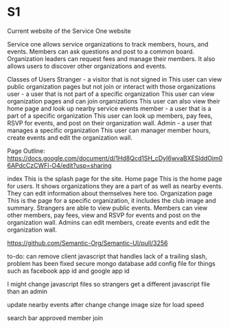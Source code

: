 # S1
Current website of the Service One website

Service one allows service organizations to track members, hours, and events.  Members can ask questions and post to a common board.  Organization leaders can request fees and manage their members. It also allows users to discover other organizations and events.

Classes of Users
Stranger - a visitor that is not signed in
  This user can view public organization pages but not join or interact with those organizations
user - a user that is not part of a specific organization
  This user can view organization pages and can join organizations
  This user can also view their home page and look up nearby service events
member - a user that is a part of a specific organization
  This user can look up members, pay fees, RSVP for events, and post on their organization wall.
Admin - a user that manages a specific organization
  This user can manager member hours, create events and edit the organization wall.

Page Outline: https://docs.google.com/document/d/1Hd8Qcd1SH_cDyI6wvaBXESlddOim06APdcCzCWFl-O4/edit?usp=sharing
  
index
  This is the splash page for the site.
Home page
  This is the home page for users.  It shows organizations they are a part of as well as nearby events.  They can edit information about themselves here too.
Organization page
  This is the page for a specific organization, it includes the club image and summary.  Strangers are able to view public events.  Members can view other members, pay fees, view and RSVP for events and post on the organization wall.  Admins can edit members, create events and edit the organization wall.

https://github.com/Semantic-Org/Semantic-UI/pull/3256


to-do:
  can remove client javascript that handles lack of a trailing slash, problem has been fixed
  secure mongo database
  add config file for things such as facebook app id and google app id

  I might change javascript files so strangers get a different javascript file than an admin

  update nearby events after change
  change image size for load speed
  
  search bar
  approved member join
